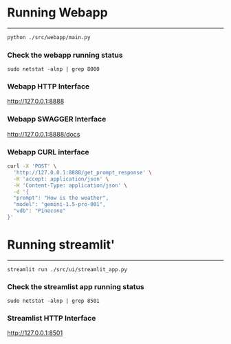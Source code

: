 # Running Webapp
---
```bash
python ./src/webapp/main.py
```

### Check the webapp running status
```shell
sudo netstat -alnp | grep 8000
```

### Webapp HTTP Interface
http://127.0.0.1:8888

### Webapp SWAGGER Interface
http://127.0.0.1:8888/docs

### Webapp CURL interface
```bash
curl -X 'POST' \
  'http://127.0.0.1:8888/get_prompt_response' \
  -H 'accept: application/json' \
  -H 'Content-Type: application/json' \
  -d '{
  "prompt": "How is the weather",
  "model": "gemini-1.5-pro-001",
  "vdb": "Pinecone"
}'
```


# Running streamlit'
---
```shell
streamlit run ./src/ui/streamlit_app.py
```

### Check the streamlist app running status
```shell
sudo netstat -alnp | grep 8501
```

### Streamlist HTTP Interface
http://127.0.0.1:8501

